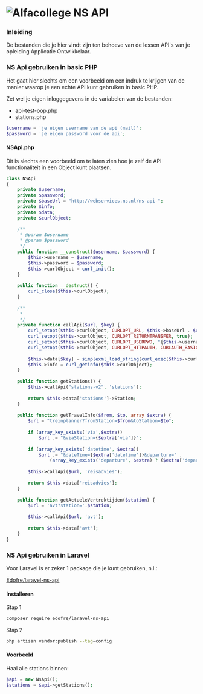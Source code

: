# ![Alfacollege](https://www.ao-alfa.nl/img/alfa-logo-v-cmyk.png "Alfa-college") NS API

### Inleiding
De bestanden die je hier vindt zijn ten behoeve van de lessen API's van je opleiding Applicatie Ontwikkelaar.

### NS Api gebruiken in basic PHP

Het gaat hier slechts om een voorbeeld om een indruk te krijgen
van de manier waarop je een echte API kunt gebruiken in basic PHP.
  
Zet wel je eigen inloggegevens in de variabelen van de bestanden:  
* api-test-oop.php
* stations.php
  
<!-- language: php -->
```php
$username = 'je eigen username van de api (mail)';
$password = 'je eigen password voor de api';
```

#### NSApi.php
Dit is slechts een voorbeeld om te laten zien hoe je zelf
de API functionaliteit in een Object kunt plaatsen.
  
```php
class NSApi
{
    private $username;
    private $password;
    private $baseUrl = "http://webservices.ns.nl/ns-api-";
    private $info;
    private $data;
    private $curlObject;
  
    /**
     * @param $username
     * @param $password
     */
    public function __construct($username, $password) {
        $this->username = $username;
        $this->password = $password;
        $this->curlObject = curl_init();
    }
  
    public function __destruct() {
        curl_close($this->curlObject);
    }
  
    /**
     *
     */
    private function callApi($url, $key) {
        curl_setopt($this->curlObject, CURLOPT_URL, $this->baseUrl . $url);
        curl_setopt($this->curlObject, CURLOPT_RETURNTRANSFER, true);
        curl_setopt($this->curlObject, CURLOPT_USERPWD, "{$this->username}:{$this->password}");
        curl_setopt($this->curlObject, CURLOPT_HTTPAUTH, CURLAUTH_BASIC);
  
        $this->data[$key] = simplexml_load_string(curl_exec($this->curlObject));
        $this->info = curl_getinfo($this->curlObject);
    }
  
    public function getStations() {
        $this->callApi("stations-v2", 'stations');
  
        return $this->data['stations']->Station;
    }
  
    public function getTravelInfo($from, $to, array $extra) {
        $url = "treinplanner?fromStation=$from&toStation=$to";
  
        if (array_key_exists('via',$extra))
            $url .= "&viaStation={$extra['via']}";
  
        if (array_key_exists('datetime', $extra))
            $url .= "&dateTime={$extra['datetime']}&departure=" .
                (array_key_exists('departure', $extra) ? ($extra['departure'] ? "true" : "false") : 'true');
  
        $this->callApi($url, 'reisadvies');
  
        return $this->data['reisadvies'];
    }
  
    public function getActueleVertrektijden($station) {
        $url = 'avt?station='.$station;
  
        $this->callApi($url, 'avt');
  
        return $this->data['avt'];
    }
}  

```

### NS Api gebruiken in Laravel
Voor Laravel is er zeker 1 package die je kunt gebruiken, n.l.:  
  
  [Edofre/laravel-ns-api](https://github.com/edofre/laravel-ns-api)
  
#### Installeren

Stap 1  
```bash
composer require edofre/laravel-ns-api
```
  
Stap 2
```bash
php artisan vendor:publish --tag=config
```

#### Voorbeeld

Haal alle stations binnen:
  
```php
$api = new NsApi();
$stations = $api->getStations();
```
